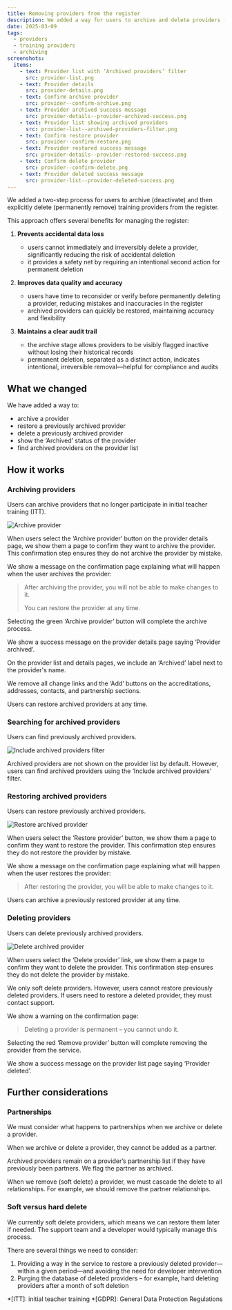 ```yaml
---
title: Removing providers from the register
description: We added a way for users to archive and delete providers from the register
date: 2025-03-09
tags:
  - providers
  - training providers
  - archiving
screenshots:
  items:
    - text: Provider list with ‘Archived providers’ filter
      src: provider-list.png
    - text: Provider details
      src: provider-details.png
    - text: Confirm archive provider
      src: provider--confirm-archive.png
    - text: Provider archived success message
      src: provider-details--provider-archived-success.png
    - text: Provider list showing archived providers
      src: provider-list--archived-providers-filter.png
    - text: Confirm restore provider
      src: provider--confirm-restore.png
    - text: Provider restored success message
      src: provider-details--provider-restored-success.png
    - text: Confirm delete provider
      src: provider--confirm-delete.png
    - text: Provider deleted success message
      src: provider-list--provider-deleted-success.png
---
```


We added a two-step process for users to archive (deactivate) and then explicitly delete (permanently remove) training providers from the register.

This approach offers several benefits for managing the register:

1. **Prevents accidental data loss**

    - users cannot immediately and irreversibly delete a provider, significantly reducing the risk of accidental deletion
    - it provides a safety net by requiring an intentional second action for permanent deletion

2. **Improves data quality and accuracy**

    - users have time to reconsider or verify before permanently deleting a provider, reducing mistakes and inaccuracies in the register
    - archived providers can quickly be restored, maintaining accuracy and flexibility

3. **Maintains a clear audit trail**

    - the archive stage allows providers to be visibly flagged inactive without losing their historical records
    - permanent deletion, separated as a distinct action, indicates intentional, irreversible removal—helpful for compliance and audits

<!-- 4. **Enhances compliance and risk management**

    - aligns with data retention policies and regulatory requirements, as data is preserved until explicitly removed
    - supports General Data Protection Regulations (GDPR) compliance by demonstrating an intentional data retention and deletion approach

5. **Encourages thoughtful user decisions**

    - the deliberate extra step encourages users to evaluate the consequences of deletion carefully
    - clarifies user actions, reducing uncertainty or ambiguity about provider status

6. **Improves user confidence and experience**

    - users have more control and understanding of the lifecycle of provider data
    - reduced anxiety around data removal since the decision can be reconsidered before the permanent step

7. **Simplifies recovery and error correction**

    - providers archived by mistake or prematurely can quickly be restored without involving complex recovery operations
    - reduces reliance on database backups or technical support for routine errors -->

## What we changed

We have added a way to:

- archive a provider
- restore a previously archived provider
- delete a previously archived provider
- show the ‘Archived’ status of the provider
- find archived providers on the provider list

## How it works

### Archiving providers

Users can archive providers that no longer participate in initial teacher training (ITT).

![Archive provider](provider-details--archive.png)

When users select the ‘Archive provider’ button on the provider details page, we show them a page to confirm they want to archive the provider. This confirmation step ensures they do not archive the provider by mistake.

We show a message on the confirmation page explaining what will happen when the user archives the provider:

> After archiving the provider, you will not be able to make changes to it.
>
> You can restore the provider at any time.

Selecting the green ‘Archive provider’ button will complete the archive process.

We show a success message on the provider details page saying ‘Provider archived’.

On the provider list and details pages, we include an ‘Archived’ label next to the provider's name.

We remove all change links and the ‘Add’ buttons on the accreditations, addresses, contacts, and partnership sections.

Users can restore archived providers at any time.

### Searching for archived providers

Users can find previously archived providers.

![Include archived providers filter](provider-list--filters.png "‘Include archived providers’ filter")

Archived providers are not shown on the provider list by default. However, users can find archived providers using the ‘Include archived providers’ filter.

### Restoring archived providers

Users can restore previously archived providers.

![Restore archived provider](provider-details--restore.png)

When users select the ‘Restore provider’ button, we show them a page to confirm they want to restore the provider. This confirmation step ensures they do not restore the provider by mistake.

We show a message on the confirmation page explaining what will happen when the user restores the provider:

> After restoring the provider, you will be able to make changes to it.

Users can archive a previously restored provider at any time.

### Deleting providers

Users can delete previously archived providers.

![Delete archived provider](provider-details--delete.png)

When users select the ‘Delete provider’ link, we show them a page to confirm they want to delete the provider. This confirmation step ensures they do not delete the provider by mistake.

We only soft delete providers. However, users cannot restore previously deleted providers. If users need to restore a deleted provider, they must contact support.

We show a warning on the confirmation page:

> Deleting a provider is permanent – you cannot undo it.

Selecting the red ‘Remove provider’ button will complete removing the provider from the service.

We show a success message on the provider list page saying ‘Provider deleted’.

## Further considerations

### Partnerships

We must consider what happens to partnerships when we archive or delete a provider.

When we archive or delete a provider, they cannot be added as a partner.

Archived providers remain on a provider’s partnership list if they have previously been partners. We flag the partner as archived.

When we remove (soft delete) a provider, we must cascade the delete to all relationships. For example, we should remove the partner relationships.

### Soft versus hard delete

We currently soft delete providers, which means we can restore them later if needed. The support team and a developer would typically manage this process.

There are several things we need to consider:

1. Providing a way in the service to restore a previously deleted provider—within a given period—and avoiding the need for developer intervention
2. Purging the database of deleted providers – for example, hard deleting providers after a month of soft deletion

*[ITT]: initial teacher training
*[GDPR]: General Data Protection Regulations
